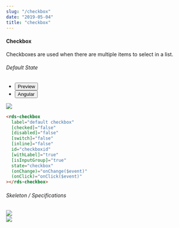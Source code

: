 ```yaml
---
slug: "/checkbox"
date: "2019-05-04"
title: "checkbox"
---
```



<!-- CSS only -->
<link href="https://cdn.jsdelivr.net/npm/bootstrap@5.1.3/dist/css/bootstrap.min.css" rel="stylesheet" integrity="sha384-1BmE4kWBq78iYhFldvKuhfTAU6auU8tT94WrHftjDbrCEXSU1oBoqyl2QvZ6jIW3" crossorigin="anonymous">
<link rel="stylesheet" href="../../../../../../../raaghu/src/assets/css/style-elements.css">
<link rel="stylesheet" href="../../../../../../../raaghu/src/assets/css/main.css">

#### Checkbox

<p class="checkbox-def">Checkboxes are used when there are multiple items to select in a list.</p>

<!-- Default State -->
<section class="py-4">
    <h6>Default State</h6>
    <div class="py-3">
      <div class="cust-tabs">
        <ul class="nav nav-tabs" id="myTab" role="tablist">
          <li class="nav-item" role="presentation">
            <button class="nav-link active" id="Preview-tab" data-bs-toggle="tab" data-bs-target="#Preview" type="button" role="tab" aria-controls="Preview" aria-selected="true">Preview </button>
          </li>
          <li class="nav-item" role="presentation">
            <button class="nav-link" id="Angular-tab" data-bs-toggle="tab" data-bs-target="#Angular" type="button" role="tab" aria-controls="Angular" aria-selected="false"><i class="bi bi-code-slash" style="font-size:1.0rem"></i>Angular</button>
          </li>
        </ul>
      </div>
      <div class="tab-content card border" id="myTabContent">
        <div class="tab-pane fade show active" id="Preview" role="tabpanel" aria-labelledby="Preview-tab">
          <div class="contents bg-light p-5">
            <div class="row">
               <div class="col-md-12 col-6">
                <img src="/images/checkbox-basic.png">
               </div>
            </div>
          </div>
        </div>
        <div class="tab-pane fade show" id="Angular" role="tabpanel" aria-labelledby="Angular-tab">
          <div class="contents bg-code">
<div class="row  m-0 p-4">

```html
<rds-checkbox
  label="default checkbox"
  [checked]="false"
  [disabled]="false"
  [switch]="false"
  [inline]="false"
  id="checkboxid"
  [withLabel]="true"
  [isInputGroup]="true"
  state="checkbox"
  (onChange)="onChange($event)"
  (onClick)="onClick($event)"
></rds-checkbox>
```

</div>
          </div>
        </div>
      </div>
    </div>
  </section>


<!-- Skeleton / Specifications -->
<section class="py-4">
                        <h6>
                           Skeleton / Specifications
                        </h6>
                        <div class="py-3">
                              <!-- Tab panes -->
                              <div class="">
                                 <div class="row">
                                    <div class="col-md-6 col-12">
                                       <img src="https://portal.raaghu.io/images/components/_checkbox/img-1.png" class="img-fluid">
                                    </div>
                                    <div class="col-md-6 col-12">
                                       <img src="https://portal.raaghu.io/images/components/_checkbox/img-2.png" class="img-fluid">
                                    </div>
                                 </div>
                              </div>
                        </div>
                     </section>



<!-- JavaScript Bundle with Popper -->
<script src="https://cdn.jsdelivr.net/npm/bootstrap@5.1.3/dist/js/bootstrap.bundle.min.js" integrity="sha384-ka7Sk0Gln4gmtz2MlQnikT1wXgYsOg+OMhuP+IlRH9sENBO0LRn5q+8nbTov4+1p" crossorigin="anonymous"></script>
